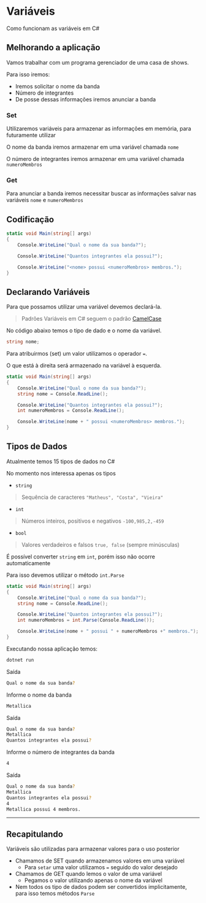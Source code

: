 # Variáveis

Como funcionam as variáveis em C#

## Melhorando a aplicação

Vamos trabalhar com um programa gerenciador de uma casa de shows.

Para isso iremos:

* Iremos solicitar o nome da banda
* Número de integrantes
* De posse dessas informações iremos anunciar a banda

### Set

Utilizaremos variáveis para armazenar as informações em memória, para futuramente utilizar

O nome da banda iremos armazenar em uma variável chamada `nome`

O número de integrantes iremos armazenar em uma variável chamada `numeroMembros`

### Get

Para anunciar a banda iremos necessitar buscar as informações salvar nas variáveis `nome` e `numeroMembros`

## Codificação

```csharp
static void Main(string[] args)
{
    Console.WriteLine("Qual o nome da sua banda?");

    Console.WriteLine("Quantos integrantes ela possui?");

    Console.WriteLine("<nome> possui <numeroMembros> membros.");
}
```

## Declarando Variáveis

Para que possamos utilizar uma variável devemos declará-la.

> Padrões
> Variáveis em C# seguem o padrão [CamelCase](https://docs.microsoft.com/pt-br/dotnet/standard/design-guidelines/capitalization-conventions)

No código abaixo temos o tipo de dado e o nome da variável.

```csharp
string nome;
```

Para atribuirmos (set) um valor utilizamos o operador `=`.

O que está à direita será armazenado na variável à esquerda.

```csharp
static void Main(string[] args)
{
    Console.WriteLine("Qual o nome da sua banda?");
    string nome = Console.ReadLine();

    Console.WriteLine("Quantos integrantes ela possui?");
    int numeroMembros = Console.ReadLine();

    Console.WriteLine(nome + " possui <numeroMembros> membros.");
}
```

## Tipos de Dados

Atualmente temos 15 tipos de dados no C#

No momento nos interessa apenas os tipos

* `string`
> Sequência de caracteres `"Matheus", "Costa", "Vieira"`
* `int`
> Números inteiros, positivos e negativos `-100,985,2,-459`
* `bool`
> Valores verdadeiros e falsos `true, false` (sempre minúsculas)

É possível converter `string` em `int`, porém isso não ocorre automaticamente

Para isso devemos utilizar o método `int.Parse`

```csharp
static void Main(string[] args)
{
    Console.WriteLine("Qual o nome da sua banda?");
    string nome = Console.ReadLine();

    Console.WriteLine("Quantos integrantes ela possui?");
    int numeroMembros = int.Parse(Console.ReadLine());

    Console.WriteLine(nome + " possui " + numeroMembros +" membros.");
}
```

Executando nossa aplicação temos:

```bash
dotnet run
```

Saída

```bash
Qual o nome da sua banda?

```

Informe o nome da banda

```bash
Metallica
```

Saída

```bash
Qual o nome da sua banda?
Metallica
Quantos integrantes ela possui?
```

Informe o número de integrantes da banda

```bash
4
```

Saída

```bash
Qual o nome da sua banda?
Metallica
Quantos integrantes ela possui?
4
Metallica possui 4 membros.
```

---

## Recapitulando

Variáveis são utilizadas para armazenar valores para o uso posterior

* Chamamos de SET quando armazenamos valores em uma variável
  * Para `setar` uma valor utilizamos `=` seguido do valor desejado
* Chamamos de GET quando lemos o valor de uma variável
  * Pegamos o valor utilizando apenas o nome da variável
* Nem todos os tipo de dados podem ser convertidos implicitamente, para isso temos métodos `Parse`